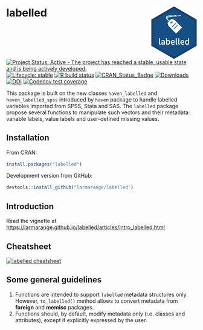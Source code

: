# labelled <img src="man/figures/labelled.png" align="right" width="120" />

<!-- badges: start -->

[![Project Status: Active - The project has reached a stable, usable
state and is being actively
developed.](https://www.repostatus.org/badges/0.1.0/active.svg)](https://www.repostatus.org/#active)
[![Lifecycle:
stable](https://img.shields.io/badge/lifecycle-stable-brightgreen.svg)](https://lifecycle.r-lib.org/articles/stages.html#stable)
[![R build status](https://github.com/larmarange/labelled/workflows/R-CMD-check/badge.svg)](https://github.com/larmarange/labelled/actions)
[![CRAN\_Status\_Badge](https://www.r-pkg.org/badges/version/labelled)](https://cran.r-project.org/package=labelled)
[![Downloads](https://cranlogs.r-pkg.org/badges/labelled)](https://cran.r-project.org/package=labelled)
[![DOI](https://www.zenodo.org/badge/38772078.svg)](https://www.zenodo.org/badge/latestdoi/38772078)
[![Codecov test coverage](https://codecov.io/gh/larmarange/labelled/branch/main/graph/badge.svg)](https://codecov.io/gh/larmarange/labelled?branch=main)
<!-- [![Rdoc](https://www.rdocumentation.org/badges/version/labelled)](https://www.rdocumentation.org/packages/labelled) -->
<!-- badges: end -->

This package is built on the new classes `haven_labelled` and
`haven_labelled_spss` introduced by `haven` package to handle labelled
variables imported from SPSS, Stata and SAS. The `labelled` package
propose several functions to manipulate such vectors and their metadata:
variable labels, value labels and user-defined missing values.

## Installation

From CRAN:

``` r
install.packages("labelled")
```

Development version from GitHub:

``` r
devtools::install_github("larmarange/labelled")
```

## Introduction

Read the vignette at
<https://larmarange.github.io/labelled/articles/intro_labelled.html>

## Cheatsheet

[![labelled
cheatsheet](https://github.com/larmarange/labelled/raw/main/cheatsheet/labelled_cheatsheet.png)](https://github.com/larmarange/labelled/raw/main/cheatsheet/labelled_cheatsheet.pdf)

## Some general guidelines

1.  Functions are intended to support `labelled` metadata structures
    only. However, `to_labelled()` method allows to convert metadata
    from **foreign** and **memisc** packages.
2.  Functions should, by default, modify metadata only (i.e. classes and
    attributes), except if explicitly expressed by the user.
